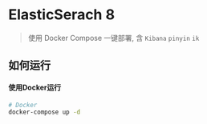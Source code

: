 # ElasticSerach 8

> 使用 Docker Compose 一键部署, 含 `Kibana` `pinyin` `ik`


## 如何运行

#### 使用Docker运行
```bash
# Docker
docker-compose up -d
```
